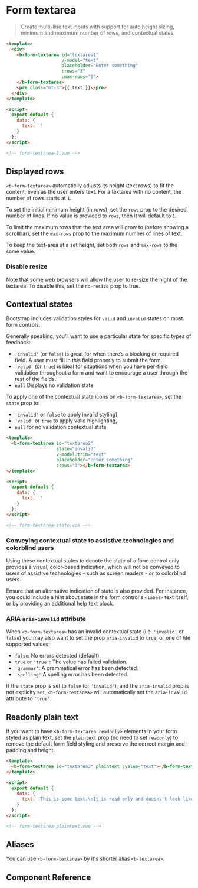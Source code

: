 # Form textarea

> Create multi-line text inputs with support for auto height sizing, minimum
and maximum number of rows, and contextual states.

```html
<template>
  <div>
    <b-form-textarea id="textarea1"
                     v-model="text"
                     placeholder="Enter something"
                     :rows="3"
                     :max-rows="6">
    </b-form-textarea>
    <pre class="mt-3">{{ text }}</pre>
  </div>
</template>

<script>
  export default {
    data: {
      text: ''
    }
  };
</script>

<!-- form-textarea-1.vue -->
```

## Displayed rows

`<b-form-textarea>` automaticlly adjusts its height (text rows) to fit the content,
even as the user enters text. For a textarea with no content, the number of rows
starts at `1`.

To set the initial minimum height (in rows), set the `rows` prop to the desired
number of lines. If no value is provided to `rows`, then it will default to `1`.

To limit the maximum rows that the text area will grow to (before showing a scrollbar),
set the `max-rows` prop to the maximum number of lines of text.

To keep the text-area at a set height, set both `rows` and `max-rows` to the same value.

### Disable resize

Note that some web browsers will allow the user to re-size the hight of the textarea.
To disable this, set the `no-resize` prop to true.


## Contextual states

Bootstrap includes validation styles for `valid` and `invalid` states on most form controls.

Generally speaking, you’ll want to use a particular state for specific types of feedback:
- `'invalid'` (or `false`) is great for when there’s a blocking or required field. A user must fill in this field properly to submit the form.
- `'valid'` (or `true`) is ideal for situations when you have per-field validation throughout a form and want to encourage a user through the rest of the fields.
- `null` Displays no validation state

To apply one of the contextual state icons on `<b-form-textarea>`, set the `state` prop to:
- `'invalid'` or `false` to apply invalid styling)
- `'valid'` or `true` to apply valid highlighting,
- `null` for no validation contextual state

```html
<template>
  <b-form-textarea id="textarea2"
                   state="invalid"
                   v-model.trim="text"
                   placeholder="Enter something"
                   :rows="3"></b-form-textarea>
</template>

<script>
  export default {
    data: {
      text: ''
    }
  };
</script>

<!-- form-textarea-state.vue -->
```

### Conveying contextual state to assistive technologies and colorblind users

Using these contextual states to denote the state of a form control only provides a
visual, color-based indication, which will not be conveyed to users of assistive
technologies - such as screen readers - or to colorblind users.

Ensure that an alternative indication of state is also provided. For instance, you could
include a hint about state in the form control's `<label>` text itself, or by providing
an additional help text block.

### ARIA `aria-invalid` attribute

When `<b-form-textarea>` has an invalid contextual state (i.e. `'invalid'` or `false`)
you may also want to set the prop `aria-invalid` to `true`, or one of hte supported values:

- `false`: No errors detected (default)
- `true` or `'true'`: The value has failed validation.
- `'grammar'`: A grammatical error has been detected.
- `'spelling'` A spelling error has been detected.

If the `state` prop is set to `false` (or `'invalid'`), and the `aria-invalid` prop is
not explicity set, `<b-form-textarea>` will automatically set the `aria-invalid`
attribute to `'true'`.


## Readonly plain text

If you want to have `<b-form-textarea readonly>` elements in your form styled as plain
text, set the `plaintext` prop (no need to set `readonly`) to remove the default form
field styling and preserve the correct margin and padding and height.

```html
<template>
  <b-form-textarea id="textarea3" plaintext :value="text"></b-form-textarea>
</template>

<script>
  export default {
    data: {
      text: 'This is some text.\nIt is read only and doesn\'t look like an input.'
    }
  };
</script>

<!-- form-textarea-plaintext.vue -->
```

## Aliases
You can use `<b-form-textarea>` by it's shorter alias `<b-textarea>`.

## Component Reference

